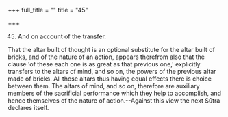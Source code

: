 +++
full_title = ""
title = "45"

+++


45. And on account of the transfer.

That the altar built of thought is an optional substitute for the altar built of bricks, and of the nature of an action, appears therefrom also that the clause 'of these each one is as great as that previous one,' explicitly transfers to the altars of mind, and so on, the powers of the previous altar made of bricks. All those altars thus having equal effects there is choice between them. The altars of mind, and so on, therefore are auxiliary members of the sacrificial performance which they help to accomplish, and hence themselves of the nature of action.--Against this view the next Sūtra declares itself.

